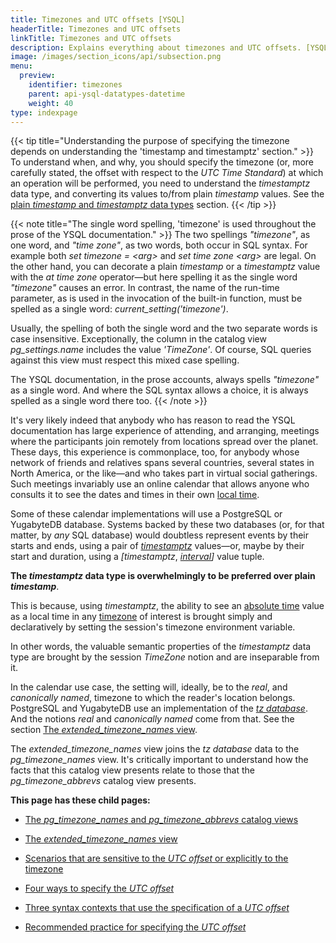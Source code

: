 ```yaml
---
title: Timezones and UTC offsets [YSQL]
headerTitle: Timezones and UTC offsets
linkTitle: Timezones and UTC offsets
description: Explains everything about timezones and UTC offsets. [YSQL]
image: /images/section_icons/api/subsection.png
menu:
  preview:
    identifier: timezones
    parent: api-ysql-datatypes-datetime
    weight: 40
type: indexpage
---
```


{{< tip title="Understanding the purpose of specifying the timezone depends on understanding the 'timestamp and timestamptz' section." >}}
To understand when, and why, you should specify the timezone (or, more carefully stated, the offset with respect to the _UTC Time Standard_) at which an operation will be performed, you need to understand the _timestamptz_ data type, and converting its values to/from plain _timestamp_ values. See the [plain _timestamp_ and _timestamptz_ data types](../date-time-data-types-semantics/type-timestamp/) section.
{{< /tip >}}

{{< note title="The single word spelling, 'timezone' is used throughout the prose of the YSQL documentation." >}}
The two spellings _"timezone"_, as one word, and _"time zone"_, as two words, both occur in SQL syntax. For example both _set timezone = \<arg\>_  and _set time zone \<arg\>_ are legal. On the other hand, you can decorate a plain _timestamp_ or a _timestamptz_ value with the _at time zone_ operator—but here spelling it as the single word _"timezone"_ causes an error. In contrast, the name of the run-time parameter, as is used in the invocation of the built-in function, must be spelled as a single word: _current_setting('timezone')_.

Usually, the spelling of both the single word and the two separate words is case insensitive. Exceptionally, the column in the catalog view _pg_settings.name_ includes the value _'TimeZone'_. Of course, SQL queries against this view must respect this mixed case spelling.

The YSQL documentation, in the prose accounts, always spells _"timezone"_ as a single word. And where the SQL syntax allows a choice, it is always spelled as a single word there too.
{{< /note >}}

It's very likely indeed that anybody who has reason to read the YSQL documentation has large experience of attending, and arranging, meetings where the participants join remotely from locations spread over the planet. These days, this experience is commonplace, too, for anybody whose network of friends and relatives spans several countries, several states in North America, or the like—and who takes part in virtual social gatherings. Such meetings invariably use an online calendar that allows anyone who consults it to see the dates and times in their own [local time](../conceptual-background/#wall-clock-time-and-local-time).

Some of these calendar implementations will use a PostgreSQL or YugabyteDB database. Systems backed by these two databases (or, for that matter, by _any_ SQL database) would doubtless represent events by their starts and ends, using a pair of  [_timestamptz_](../date-time-data-types-semantics/type-timestamp/) values—or, maybe by their start and duration, using a _[timestamptz_, _[interval](../date-time-data-types-semantics/type-interval/)]_ value tuple.

**The _timestamptz_ data type is overwhelmingly to be preferred over plain _timestamp_**.

This is because, using _timestamptz_, the ability to see an [absolute time](../conceptual-background/#absolute-time-and-the-utc-time-standard) value as a local time in any [timezone](../conceptual-background/#timezones-and-the-offset-from-the-utc-time-standard) of interest is brought simply and declaratively by setting the session's timezone environment variable.

In other words, the valuable semantic properties of the _timestamptz_ data type are brought by the session _TimeZone_ notion and are inseparable from it.

In the calendar use case, the setting will, ideally, be to  the _real_, and _canonically named_, timezone to which the reader's location belongs. PostgreSQL and YugabyteDB use an implementation of the _[tz&nbsp;database](https://en.wikipedia.org/wiki/Tz_database)_. And the notions _real_ and _canonically named_ come from that. See the section [The _extended_timezone_names_ view](./extended-timezone-names/).

The _extended_timezone_names_ view joins the _tz&nbsp;database_ data to the _pg_timezone_names_ view. It's critically important to understand how the facts that this catalog view presents relate to those that the _pg_timezone_abbrevs_ catalog view presents.

**This page has these child pages:**

- [The _pg_timezone_names_ and _pg_timezone_abbrevs_ catalog views](./catalog-views/)

- [The _extended_timezone_names_ view](./extended-timezone-names/)

- [Scenarios that are sensitive to the _UTC offset_ or explicitly to the timezone](./timezone-sensitive-operations/)

- [Four ways to specify the _UTC offset_](./ways-to-spec-offset/)

- [Three syntax contexts that use the specification of a _UTC offset_](./syntax-contexts-to-spec-offset/)

- [Recommended practice for specifying the _UTC offset_](./recommendation/)
